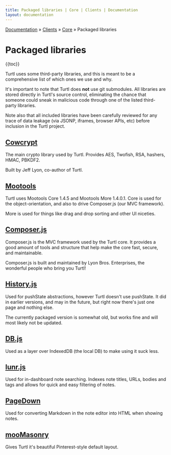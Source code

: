 ```yaml
---
title: Packaged libraries | Core | Clients | Documentation
layout: documentation
---
```


<div class="breadcrumb">
    <a href="/docs">Documentation</a> &raquo;
    <a href="/docs/clients/index">Clients</a> &raquo;
    <a href="/docs/clients/core/index">Core</a> &raquo;
    Packaged libraries
</div>

# Packaged libraries
{{toc}}

Turtl uses some third-party libraries, and this is meant to be a comprehensive
list of which ones we use and why.

It's important to note that Turtl does __not__ use git submodules. All libraries
are stored directly in Turtl's source control, eliminating the chance that
someone could sneak in malicious code through one of the listed third-party
libraries.

Note also that all included libraries have been carefully reviewed for any trace
of data leakage (via JSONP, iframes, browser APIs, etc) before inclusion in the
Turtl project.

## [Cowcrypt](https://github.com/rubbingalcoholic/cowcrypt)
The main crypto library used by Turtl. Provides AES, Twofish, RSA, hashers,
HMAC, PBKDF2.

Built by Jeff Lyon, co-author of Turtl.

## [Mootools](http://mootools.net/)
Turtl uses Mootools Core 1.4.5 and Mootools More 1.4.0.1. Core is used for the
object-orientation, and also to drive Composer.js (our MVC framework).

More is used for things like drag and drop sorting and other UI niceties.

## [Composer.js](http://lyonbros.github.io/composer.js/)
Composer.js is the MVC framework used by the Turtl core. It provides a good
amount of tools and structure that help make the core fast, secure, and
maintainable.

Composer.js is built and maintained by Lyon Bros. Enterprises, the wonderful
people who bring you Turtl!

## [History.js](https://github.com/browserstate/history.js/)
Used for pushState abstractions, however Turtl doesn't use pushState. It did in
earlier versions, and may in the future, but right now there's just one page and
nothing else.

The currently packaged version is somewhat old, but works fine and will most
likely not be updated.

## [DB.js](https://github.com/aaronpowell/db.js)
Used as a layer over IndexedDB (the local DB) to make using it suck less.

## [lunr.js](http://lunrjs.com/)
Used for in-dashboard note searching. Indexes note titles, URLs, bodies and tags
and allows for quick and easy filtering of notes.

## [PageDown](http://code.google.com/p/pagedown/)
Used for converting Markdown in the note editor into HTML when showing notes.

## [mooMasonry](http://mootools.net/forge/p/moomasonry)
Gives Turtl it's beautiful Pinterest-style default layout.


